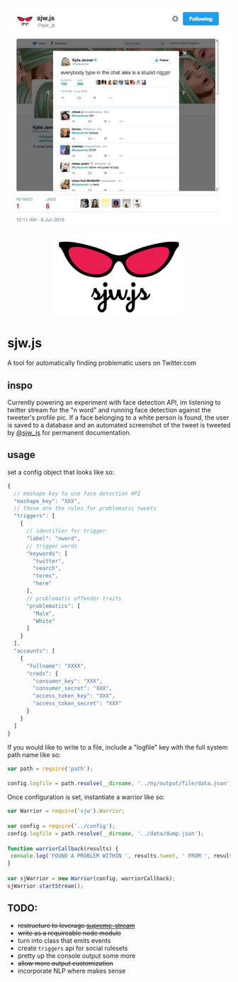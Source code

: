<p align="center">
  <img src="https://raw.githubusercontent.com/mannynotfound/sjw.js/master/cover.png"/>
</p>

<p align="center">
  <img src="https://raw.githubusercontent.com/mannynotfound/sjw.js/master/sjwjs-logo.png" width="300"/>
</p>

# sjw.js

A tool for automatically finding problematic users on Twitter.com

## inspo

Currently powering an experiment with face detection API, im listening to twitter stream for the "n word" and running face detection against the tweeter's profile pic.
If a face belonging to a white person is found, the user is saved to a database and an automated screenshot of the tweet is tweeted by [@sjw_js](https://twitter.com/sjw_js) for permanent documentation.

## usage

set a config object that looks like so:

```js
{
  // mashape key to use face detection API
  "mashape_key": "XXX",
  // these are the rules for problematic tweets
  "triggers": [
    {
      // identifier for trigger
      "label": "nword",
      // trigger words
      "keywords": [
        "twitter",
        "search",
        "terms",
        "here"
      ],
      // problematic offendor traits
      "problematics": [
        "Male",
        "White"
      ]
    }
  ],
  "accounts": [
    {
      "fullname": "XXXX",
      "creds": {
        "consumer_key": "XXX",
        "consumer_secret": "XXX",
        "access_token_key": "XXX",
        "access_token_secret": "XXX"
      }
    }
  ]
}
```

If you would like to write to a file, include a "logfile" key with the full system path name like so:

```js
var path = require('path');

config.logfile = path.resolve(__dirname, '../my/output/file/data.json');
```

Once configuration is set, instantiate a warrior like so:

```js
var Warrior = require('sjw').Warrior;

var config = require('../config');
config.logfile = path.resolve(__dirname, '../data/dump.json');

function warriorCallback(results) {
 console.log('FOUND A PROBLEM WITHIN ', results.tweet, ' FROM ', results.source);
}

var sjWarrior = new Warrior(config, warriorCallback);
sjWarrior.startStream();
```

## TODO:

* ~~restructure to leverage [supreme-stream](https://github.com/mannynotfound/supreme-stream)~~
* ~~write as a requireable node module~~
* turn into class that emits events
* create `triggers` api for social rulesets
* pretty up the console output some more
* ~~allow more output customization~~
* incorporate NLP where makes sense
